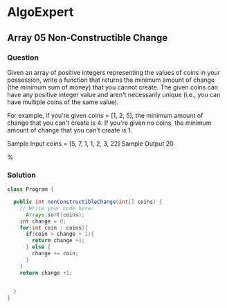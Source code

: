 # AlgoExpert

## Array 05 Non-Constructible Change

### Question

Given an array of positive integers representing the values of coins in your possession, write a function that returns the minimum amount of change (the minimum sum of money) that you cannot create. The given coins can have any positive integer value and aren't necessarily unique (i.e., you can have multiple coins of the same value).

For example, if you're given coins = [1, 2, 5], the minimum amount of change that you can't create is 4. If you're given no coins, the minimum amount of change that you can't create is 1.

Sample Input
coins = [5, 7, 1, 1, 2, 3, 22]
Sample Output
20

%

### Solution

```java
class Program {

  public int nonConstructibleChange(int[] coins) {
    // Write your code here.
      Arrays.sort(coins);
    int change = 0;
    for(int coin : coins){
      if(coin > change + 1){
        return change +1;
      } else {
        change += coin;
      }
    }
    return change +1;

  
  }
}

```
